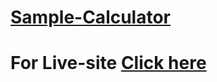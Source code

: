 # [Sample-Calculator](https://emon5419.github.io/HTML-Calculator/)
# For Live-site [Click here](https://emon5419.github.io/HTML-Calculator/)
